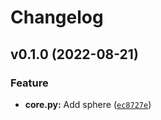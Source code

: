 # Changelog

<!--next-version-placeholder-->

## v0.1.0 (2022-08-21)
### Feature
* **core.py:** Add sphere ([`ec8727e`](https://github.com/estripling/fbench/commit/ec8727e19414233c749539fa9aa423ce119fbb89))
